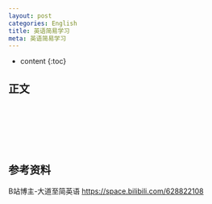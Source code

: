 ```yaml
---
layout: post
categories: English
title: 英语简易学习
meta: 英语简易学习
---
```

* content
{:toc}

## 正文








<br/><br/><br/><br/><br/>
## 参考资料

B站博主-大道至简英语 <https://space.bilibili.com/628822108>


